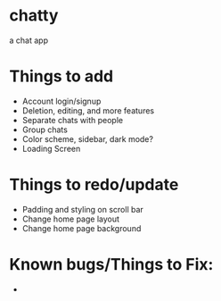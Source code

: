 # chatty
 a chat app

# Things to add
- Account login/signup
- Deletion, editing, and more features
- Separate chats with people
- Group chats
- Color scheme, sidebar, dark mode?
- Loading Screen

# Things to redo/update
- Padding and styling on scroll bar
- Change home page layout
- Change home page background

# Known bugs/Things to Fix:
- 